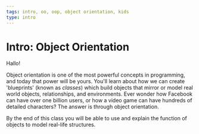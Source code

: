 ```yaml
---
tags: intro, oo, oop, object orientation, kids
type: intro
---
```

# Intro: Object Orientation

Hallo!

Object orientation is one of the most powerful concepts in programming, and today that power will be yours. You'll learn about how we can create 'blueprints' (known as *classes*) which build objects that mirror or model real world objects, relationships, and environments. Ever wonder how Facebook can have over one billion users, or how a video game can have hundreds of detailed characters? The answer is through object orientation.

By the end of this class you will be able to use and explain the function of objects to model real-life structures.